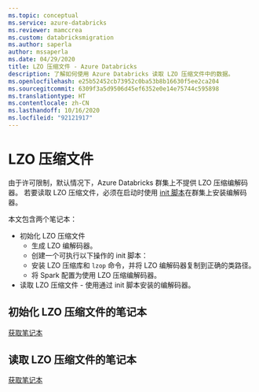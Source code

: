 ```yaml
---
ms.topic: conceptual
ms.service: azure-databricks
ms.reviewer: mamccrea
ms.custom: databricksmigration
ms.author: saperla
author: mssaperla
ms.date: 04/29/2020
title: LZO 压缩文件 - Azure Databricks
description: 了解如何使用 Azure Databricks 读取 LZO 压缩文件中的数据。
ms.openlocfilehash: e25b52452cb73952c0ba53b8b16630f5ee2ca204
ms.sourcegitcommit: 6309f3a5d9506d45ef6352e0e14e75744c595898
ms.translationtype: HT
ms.contentlocale: zh-CN
ms.lasthandoff: 10/16/2020
ms.locfileid: "92121917"
---
```

# <a name="lzo-compressed-files"></a><a id="lzo"> </a><a id="lzo-compressed-files"> </a>LZO 压缩文件

由于许可限制，默认情况下，Azure Databricks 群集上不提供 LZO 压缩编解码器。 若要读取 LZO 压缩文件，必须在启动时使用 [init 脚本](../../clusters/init-scripts.md)在群集上安装编解码器。

本文包含两个笔记本：

* 初始化 LZO 压缩文件
  * 生成 LZO 编解码器。
  * 创建一个可执行以下操作的 init 脚本：
  * 安装 LZO 压缩库和 `lzop` 命令，并将 LZO 编解码器复制到正确的类路径。
  * 将 Spark 配置为使用 LZO 压缩编解码器。
* 读取 LZO 压缩文件 - 使用通过 init 脚本安装的编解码器。

## <a name="init-lzo-compressed-files-notebook"></a>初始化 LZO 压缩文件的笔记本

[获取笔记本](../../_static/notebooks/init-lzo-compressed-files.html)

## <a name="read-lzo-compressed-files-notebook"></a>读取 LZO 压缩文件的笔记本

[获取笔记本](../../_static/notebooks/read-lzo-compressed-files.html)